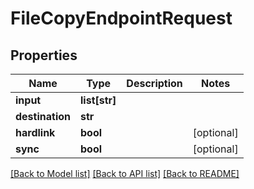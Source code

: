# FileCopyEndpointRequest

## Properties

Name | Type | Description | Notes
------------ | ------------- | ------------- | -------------
**input** | **list[str]** |  | 
**destination** | **str** |  | 
**hardlink** | **bool** |  | [optional] 
**sync** | **bool** |  | [optional] 

[[Back to Model list]](../#documentation-for-models) [[Back to API list]](../#documentation-for-api-endpoints) [[Back to README]](../)


